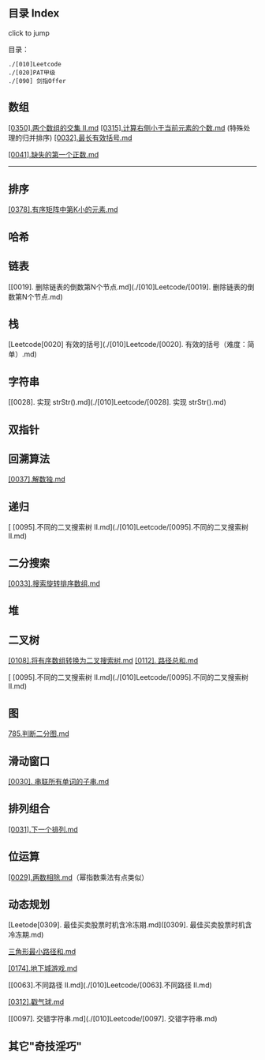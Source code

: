 ## 目录 Index 

click to jump

目录：

```
./[010]Leetcode
./[020]PAT甲级
./[090] 剑指Offer
```

## 数组
[[0350].两个数组的交集 II.md](.\[010]Leetcode\[0350].两个数组的交集II.md)
[[0315].计算右侧小于当前元素的个数.md](./[010]Leetcode/[0315].计算右侧小于当前元素的个数.md)  (特殊处理的归并排序) 
[[0032].最长有效括号.md](./[010]Leetcode/[0032].最长有效括号.md)

[[0041].缺失的第一个正数.md](./[010]Leetcode/[0041].缺失的第一个正数.md)   





------------------------------



## 排序
[[0378].有序矩阵中第K小的元素.md](./[010]Leetcode/[0378].有序矩阵中第K小的元素.md)
## 哈希



## 链表
[[0019]. 删除链表的倒数第N个节点.md](./[010]Leetcode/[0019]. 删除链表的倒数第N个节点.md)


## 栈

[Leetcode[0020] 有效的括号](./[010]Leetcode/[0020]. 有效的括号（难度：简单）.md)



## 字符串

[[0028]. 实现 strStr().md](./[010]Leetcode/[0028]. 实现 strStr().md)

## 双指针



## 回溯算法

[[0037].解数独.md](./[010]Leetcode/[0037].解数独.md)

## 递归

[ [0095].不同的二叉搜索树 II.md](./[010]Leetcode/[0095].不同的二叉搜索树 II.md)

## 二分搜索

[[0033].搜索旋转排序数组.md](./[010]Leetcode/[0033].搜索旋转排序数组.md)


## 堆



## 二叉树
[[0108].将有序数组转换为二叉搜索树.md](./[010]Leetcode/[0108].将有序数组转换为二叉搜索树.md)
[[0112]. 路径总和.md](./[010]Leetcode/[0112].路径总和.md)

[ [0095].不同的二叉搜索树 II.md](./[010]Leetcode/[0095].不同的二叉搜索树 II.md)


## 图

[785.判断二分图.md]( ./[010]Leetcode/785.判断二分图.md)

## 滑动窗口

[[0030]. 串联所有单词的子串.md](./[010]Leetcode/[0030].串联所有单词的子串.md)



## 排列组合

[[0031].下一个排列.md](./[010]Leetcode/[0031].下一个排列.md)

## 位运算

[ [0029].两数相除.md](./[010]Leetcode/[0029].两数相除.md)（幂指数乘法有点类似）

## 动态规划

[Leetode[0309]. 最佳买卖股票时机含冷冻期.md]([0309]. 最佳买卖股票时机含冷冻期.md)

[ 三角形最小路径和.md](./[010]Leetcode/[0120].三角形最小路径和.md)

[[0174].地下城游戏.md](./[010]Leetcode/[0174].地下城游戏.md)

[[0063].不同路径 II.md](./[010]Leetcode/[0063].不同路径 II.md)

[[0312].戳气球.md](./[010]Leetcode/[0312].戳气球.md)

[[0097]. 交错字符串.md](./[010]Leetcode/[0097]. 交错字符串.md)

## 其它"奇技淫巧"